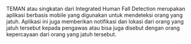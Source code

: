 TEMAN atau singkatan dari Integrated Human Fall Detection merupakan aplikasi berbasis mobile yang digunakan untuk mendeteksi orang yang jatuh. Aplikasi ini juga memberikan notifikasi dan lokasi dari orang yang jatuh tersebut kepada pengawas atau bisa juga disebut dengan orang kepercayaan dari orang yang jatuh tersebut.
